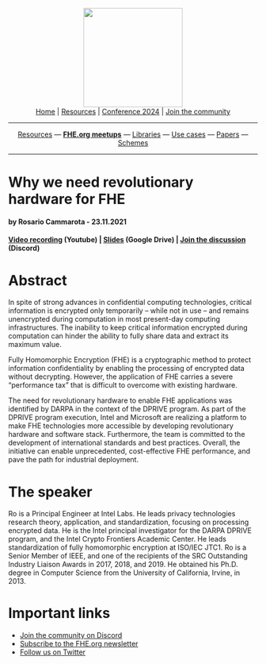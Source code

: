 <!-- Main header navigation -->
<p align="center">
  <img width="200" src="https://user-images.githubusercontent.com/5758427/180978488-db825482-5a58-4c7c-9589-c494a6f0be04.png"><br/>
  <a href="https://fhe-org.github.io">Home</a> | <a href="https://fhe-org.github.io/resources">Resources</a> | <a href="https://fhe-org.github.io/conferences/conference-2024/">Conference 2024</a> | <a href="https://fhe-org.github.io/community">Join the community</a>
</p>
<hr/>
<!-- /Main header navigation -->

<!-- Resource categories links -->
<p align="center">
  <a href="https://fhe-org.github.io/resources">Resources</a>
  —
  <a href="https://fhe-org.github.io/meetups"><b>FHE.org meetups</b></a>
  —
  <a href="https://fhe-org.github.io/resources/libraries">Libraries</a>
  —
  <a href="https://fhe-org.github.io/resources/use-cases">Use cases</a>
  —
  <a href="https://fhe-org.github.io/resources/papers">Papers</a>
  —
  <a href="https://fhe-org.github.io/resources/schemes">Schemes</a>
</p>
<hr/>
<!-- /Resource categories links -->

# Why we need revolutionary hardware for FHE
#### by Rosario Cammarota - 23.11.2021

#### <a href="https://www.youtube.com/watch?v=FpWh1IuTKY4">Video recording</a> (Youtube) | <a href="https://drive.google.com/file/d/100lTyO95SGj7JwrYQks4TN6DeNHhX7yy/view">Slides</a> (Google Drive) | <a href="https://discord.fhe.org">Join the discussion</a> (Discord)

# Abstract
In spite of strong advances in confidential computing technologies, critical information is encrypted only temporarily – while not in use – and remains unencrypted during computation in most present-day computing infrastructures. The inability to keep critical information encrypted during computation can hinder the ability to fully share data and extract its maximum value.

Fully Homomorphic Encryption (FHE) is a cryptographic method to protect information confidentiality by enabling the processing of encrypted data without decrypting. However, the application of FHE carries a severe “performance tax” that is difficult to overcome with existing hardware.

The need for revolutionary hardware to enable FHE applications was identified by DARPA in the context of the DPRIVE program. As part of the DPRIVE program execution, Intel and Microsoft are realizing a platform to make FHE technologies more accessible by developing revolutionary hardware and software stack. Furthermore, the team is committed to the development of international standards and best practices. Overall, the initiative can enable unprecedented, cost-effective FHE performance, and pave the path for industrial deployment.

# The speaker
Ro is a Principal Engineer at Intel Labs. He leads privacy technologies research theory, application, and standardization, focusing on processing encrypted data. He is the Intel principal investigator for the DARPA DPRIVE program, and the Intel Crypto Frontiers Academic Center. He leads standardization of fully homomorphic encryption at ISO/IEC JTC1. Ro is a Senior Member of IEEE, and one of the recipients of the SRC Outstanding Industry Liaison Awards in 2017, 2018, and 2019. He obtained his Ph.D. degree in Computer Science from the University of California, Irvine, in 2013.

# Important links
- <a href="https://discord.fhe.org">Join the community on Discord</a>
- <a href="https://fheorg.substack.com">Subscribe to the FHE.org newsletter</a>
- <a href="https://twitter.com/fhe_org">Follow us on Twitter</a>

